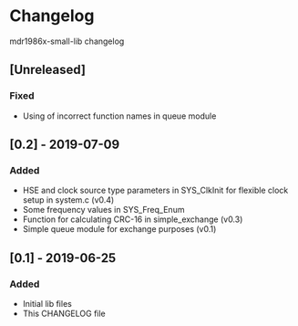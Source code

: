 # Changelog
mdr1986x-small-lib changelog

## [Unreleased]
### Fixed
- Using of incorrect function names in queue module

## [0.2] - 2019-07-09
### Added
- HSE and clock source type parameters in SYS_ClkInit for flexible clock
setup in system.c (v0.4)
- Some frequency values in SYS_Freq_Enum
- Function for calculating CRC-16 in simple_exchange (v0.3)
- Simple queue module for exchange purposes (v0.1)

## [0.1] - 2019-06-25
### Added
- Initial lib files
- This CHANGELOG file
